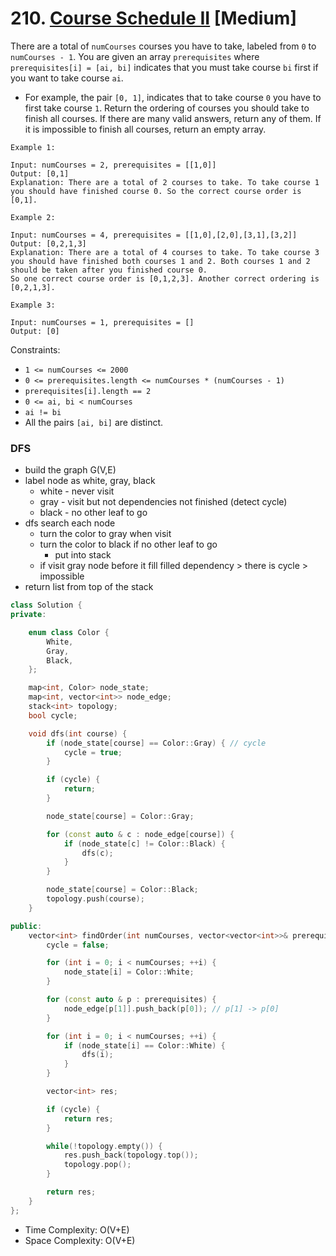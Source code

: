 # 210. [Course Schedule II](https://leetcode.com/problems/course-schedule-ii/) [Medium]

There are a total of `numCourses` courses you have to take, labeled from `0` to `numCourses - 1`. You are given an array `prerequisites` where `prerequisites[i] = [ai, bi]` indicates that you must take course `bi` first if you want to take course `ai`.

- For example, the pair `[0, 1]`, indicates that to take course `0` you have to first take course `1`.
Return the ordering of courses you should take to finish all courses. If there are many valid answers, return any of them. If it is impossible to finish all courses, return an empty array.


```
Example 1:

Input: numCourses = 2, prerequisites = [[1,0]]
Output: [0,1]
Explanation: There are a total of 2 courses to take. To take course 1 you should have finished course 0. So the correct course order is [0,1].
```

```
Example 2:

Input: numCourses = 4, prerequisites = [[1,0],[2,0],[3,1],[3,2]]
Output: [0,2,1,3]
Explanation: There are a total of 4 courses to take. To take course 3 you should have finished both courses 1 and 2. Both courses 1 and 2 should be taken after you finished course 0.
So one correct course order is [0,1,2,3]. Another correct ordering is [0,2,1,3].
```

```
Example 3:

Input: numCourses = 1, prerequisites = []
Output: [0]
```

Constraints:

* `1 <= numCourses <= 2000`
* `0 <= prerequisites.length <= numCourses * (numCourses - 1)`
* `prerequisites[i].length == 2`
* `0 <= ai, bi < numCourses`
* `ai != bi`
* All the pairs `[ai, bi]` are distinct.

### DFS

* build the graph G(V,E)
* label node as white, gray, black
  * white - never visit
  * gray - visit but not dependencies not finished (detect cycle)
  * black - no other leaf to go
* dfs search each node
  * turn the color to gray when visit
  * turn the color to black if no other leaf to go
    * put into stack
  * if visit gray node before it fill filled dependency > there is cycle > impossible
* return list from top of the stack

```cpp
class Solution {
private:

    enum class Color {
        White,
        Gray,
        Black,
    };

    map<int, Color> node_state;
    map<int, vector<int>> node_edge;
    stack<int> topology;
    bool cycle;

    void dfs(int course) {
        if (node_state[course] == Color::Gray) { // cycle
            cycle = true;
        }

        if (cycle) {
            return;
        }

        node_state[course] = Color::Gray;

        for (const auto & c : node_edge[course]) {
            if (node_state[c] != Color::Black) {
                dfs(c);
            }
        }

        node_state[course] = Color::Black;
        topology.push(course);
    }

public:
    vector<int> findOrder(int numCourses, vector<vector<int>>& prerequisites) {
        cycle = false;

        for (int i = 0; i < numCourses; ++i) {
            node_state[i] = Color::White;
        }

        for (const auto & p : prerequisites) {
            node_edge[p[1]].push_back(p[0]); // p[1] -> p[0]
        }

        for (int i = 0; i < numCourses; ++i) {
            if (node_state[i] == Color::White) {
                dfs(i);
            }
        }

        vector<int> res;

        if (cycle) {
            return res;
        }

        while(!topology.empty()) {
            res.push_back(topology.top());
            topology.pop();
        }

        return res;
    }
};
```

* Time Complexity: O(V+E)
* Space Complexity: O(V+E)
